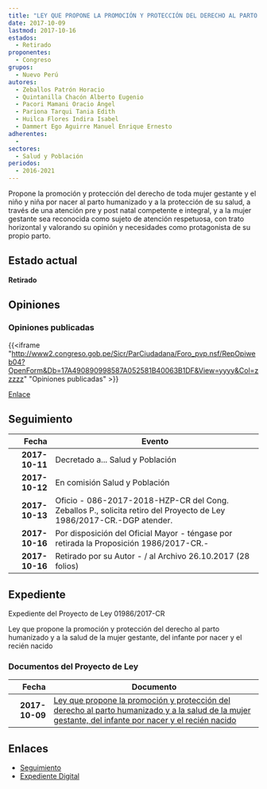 ```yaml
---
title: "LEY QUE PROPONE LA PROMOCIÓN Y PROTECCIÓN DEL DERECHO AL PARTO HUMANIZADO Y A LA SALUD DE LA MUJER GESTANTE DEL INFANTE POR NACER Y EL RECIÉN NACIDO"
date: 2017-10-09
lastmod: 2017-10-16
estados: 
  - Retirado
proponentes: 
  - Congreso
grupos: 
  - Nuevo Perú
autores: 
  - Zeballos Patrón Horacio
  - Quintanilla Chacón Alberto Eugenio
  - Pacori Mamani Oracio Ángel
  - Pariona Tarqui Tania Edith
  - Huilca Flores Indira Isabel
  - Dammert Ego Aguirre Manuel Enrique Ernesto
adherentes: 
  - 
sectores: 
  - Salud y Población
periodos: 
  - 2016-2021
---
```


Propone la promoción y protección del derecho de toda mujer gestante y el niño y niña por nacer al parto humanizado y a la protección de su salud, a través de una atención pre y post natal competente e integral, y a la mujer gestante sea reconocida como sujeto de atención respetuosa, con trato horizontal y valorando su opinión y necesidades como protagonista de su propio parto.


## Estado actual

**Retirado**

## Opiniones

### Opiniones publicadas

{{<iframe "http://www2.congreso.gob.pe/Sicr/ParCiudadana/Foro_pvp.nsf/RepOpiweb04?OpenForm&Db=17A490890998587A052581B40063B1DF&View=yyyy&Col=zzzzz" "Opiniones publicadas" >}}

[Enlace](http://www2.congreso.gob.pe/Sicr/ParCiudadana/Foro_pvp.nsf/RepOpiweb04?OpenForm&Db=17A490890998587A052581B40063B1DF&View=yyyy&Col=zzzzz)

## Seguimiento

| Fecha | Evento |
|------:|--------|
| **2017-10-11** | Decretado a... Salud y Población|
| **2017-10-12** | En comisión Salud y Población|
| **2017-10-13** | Oficio - 086-2017-2018-HZP-CR del Cong. Zeballos P., solicita retiro del Proyecto de Ley 1986/2017-CR.-DGP atender.|
| **2017-10-16** | Por disposición del Oficial Mayor - téngase por retirada la Proposición 1986/2017-CR.-|
| **2017-10-16** | Retirado por su Autor - / al Archivo 26.10.2017 (28 folios)|


## Expediente

Expediente del Proyecto de Ley 01986/2017-CR

Ley que propone la promoción y protección del derecho al parto humanizado y a la salud de la mujer gestante, del infante por nacer y el recién nacido


### Documentos del Proyecto de Ley

| Fecha | Documento |
|------:|--------|
| **2017-10-09** | [Ley que propone la promoción y protección del derecho al parto humanizado y a la salud de la mujer gestante, del infante por nacer y el recién nacido](http://www.leyes.congreso.gob.pe/Documentos/2016_2021/Proyectos_de_Ley_y_de_Resoluciones_Legislativas/PL0198620171009.pdf) |

## Enlaces 

- [Seguimiento](http://www2.congreso.gob.pe/Sicr/TraDocEstProc/CLProLey2016.nsf/f7fff46988ca05b1052578e100829cc7/691b0242eb07cbb9052581b4006273c2?OpenDocument)
- [Expediente Digital](http://www2.congreso.gob.pe/Sicr/TraDocEstProc/CLProLey2016.nsf/f7fff46988ca05b1052578e100829cc7/691b0242eb07cbb9052581b4006273c2?OpenDocument&Click=05257FB7005EB655.eb71d0cf91d8294e05256cdf006b5706/$Body/0.1C6C)

